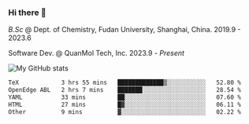 ### Hi there 👋

<!--
**zephyr-zdz/zephyr-zdz** is a ✨ _special_ ✨ repository because its `README.md` (this file) appears on your GitHub profile.

Here are some ideas to get you started:

- 🔭 I’m currently working on ...
- 🌱 I’m currently learning ...
- 👯 I’m looking to collaborate on ...
- 🤔 I’m looking for help with ...
- 💬 Ask me about ...
- 📫 How to reach me: ...
- 😄 Pronouns: ...
- ⚡ Fun fact: ...
-->

_B.Sc_ @ Dept. of Chemistry, Fudan University, Shanghai, China. 2019.9 - 2023.6

Software Dev. @ QuanMol Tech, Inc. 2023.9 - _Present_

![My GitHub stats](https://github-readme-stats.vercel.app/api?username=zephyr-zdz)

<!--START_SECTION:waka-->

```txt
TeX            3 hrs 55 mins   █████████████▒░░░░░░░░░░░   52.80 %
OpenEdge ABL   2 hrs 7 mins    ███████░░░░░░░░░░░░░░░░░░   28.54 %
YAML           33 mins         ██░░░░░░░░░░░░░░░░░░░░░░░   07.60 %
HTML           27 mins         █▓░░░░░░░░░░░░░░░░░░░░░░░   06.11 %
Other          9 mins          ▓░░░░░░░░░░░░░░░░░░░░░░░░   02.22 %
```

<!--END_SECTION:waka-->
